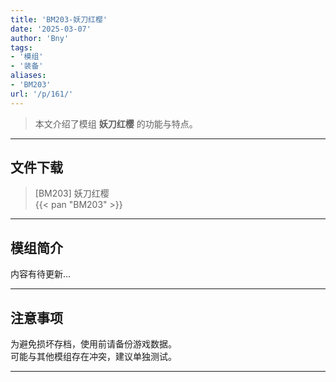 ```yaml
---
title: 'BM203-妖刀红樱'
date: '2025-03-07'
author: 'Bny'
tags:
- '模组'
- '装备'
aliases:
- 'BM203'
url: '/p/161/'
---
```


> 本文介绍了模组 **妖刀红樱** 的功能与特点。

---

## 文件下载

> [BM203] 妖刀红樱  
{{< pan "BM203" >}}  

---

## 模组简介

>  
内容有待更新...  

---

## 注意事项

>  
为避免损坏存档，使用前请备份游戏数据。  
可能与其他模组存在冲突，建议单独测试。  

---

